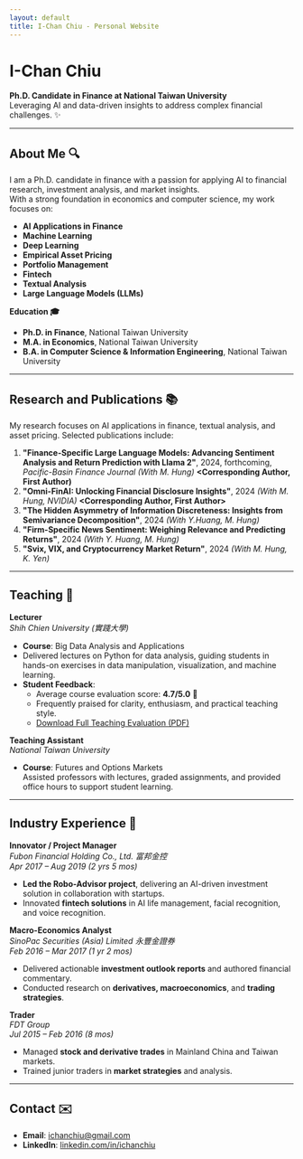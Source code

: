 ```yaml
---
layout: default
title: I-Chan Chiu - Personal Website
---
```


# I-Chan Chiu  
**Ph.D. Candidate in Finance at National Taiwan University**  
Leveraging AI and data-driven insights to address complex financial challenges. ✨

---

## About Me 🔍
I am a Ph.D. candidate in finance with a passion for applying AI to financial research, investment analysis, and market insights.  
With a strong foundation in economics and computer science, my work focuses on:
- **AI Applications in Finance**
- **Machine Learning**
- **Deep Learning**
- **Empirical Asset Pricing**
- **Portfolio Management**
- **Fintech**
- **Textual Analysis**
- **Large Language Models (LLMs)**

**Education 🎓**  
- **Ph.D. in Finance**, National Taiwan University   
- **M.A. in Economics**, National Taiwan University  
- **B.A. in Computer Science & Information Engineering**, National Taiwan University  

---

## Research and Publications 📚  
My research focuses on AI applications in finance, textual analysis, and asset pricing. Selected publications include:
1. **"Finance-Specific Large Language Models: Advancing Sentiment Analysis and Return Prediction with Llama 2"**, 2024, forthcoming, *Pacific-Basin Finance Journal* *(With M. Hung)* **<Corresponding Author, First Author) <NSTC A-tier2 Journal>**
3. **"Omni-FinAI: Unlocking Financial Disclosure Insights"**, 2024 *(With M. Hung, NVIDIA)* **<Corresponding Author, First Author>** 
4. **"The Hidden Asymmetry of Information Discreteness: Insights from Semivariance Decomposition"**, 2024  *(With Y.Huang, M. Hung)* **<First Author>** 
5. **"Firm-Specific News Sentiment: Weighing Relevance and Predicting Returns"**, 2024 *(With Y. Huang, M. Hung)* **<Corresponding Author>** 
6. **"Svix, VIX, and Cryptocurrency Market Return"**, 2024 *(With M. Hung, K. Yen)* **<First Author>**

---

## Teaching 🏫  

**Lecturer**  
*Shih Chien University (實踐大學)*  
- **Course**: Big Data Analysis and Applications  
- Delivered lectures on Python for data analysis, guiding students in hands-on exercises in data manipulation, visualization, and machine learning.  
- **Student Feedback**:  
  - Average course evaluation score: **4.7/5.0** 🌟  
  - Frequently praised for clarity, enthusiasm, and practical teaching style.  
  - [Download Full Teaching Evaluation (PDF)](ShihChienEval.pdf)  

**Teaching Assistant**  
*National Taiwan University*  
- **Course**: Futures and Options Markets  
  Assisted professors with lectures, graded assignments, and provided office hours to support student learning.  

---

## Industry Experience 💼  

**Innovator / Project Manager**  
*Fubon Financial Holding Co., Ltd. 富邦金控*  
*Apr 2017 – Aug 2019 (2 yrs 5 mos)*  
- **Led the Robo-Advisor project**, delivering an AI-driven investment solution in collaboration with startups.  
- Innovated **fintech solutions** in AI life management, facial recognition, and voice recognition.

**Macro-Economics Analyst**  
*SinoPac Securities (Asia) Limited 永豐金證券*  
*Feb 2016 – Mar 2017 (1 yr 2 mos)*  
- Delivered actionable **investment outlook reports** and authored financial commentary.  
- Conducted research on **derivatives, macroeconomics**, and **trading strategies**.
 
**Trader**  
*FDT Group*  
*Jul 2015 – Feb 2016 (8 mos)*  
- Managed **stock and derivative trades** in Mainland China and Taiwan markets.  
- Trained junior traders in **market strategies** and analysis.
 
---

## Contact ✉️  
- **Email**: ichanchiu@gmail.com  
- **LinkedIn**: [linkedin.com/in/ichanchiu](https://linkedin.com/in/ichanchiu)

